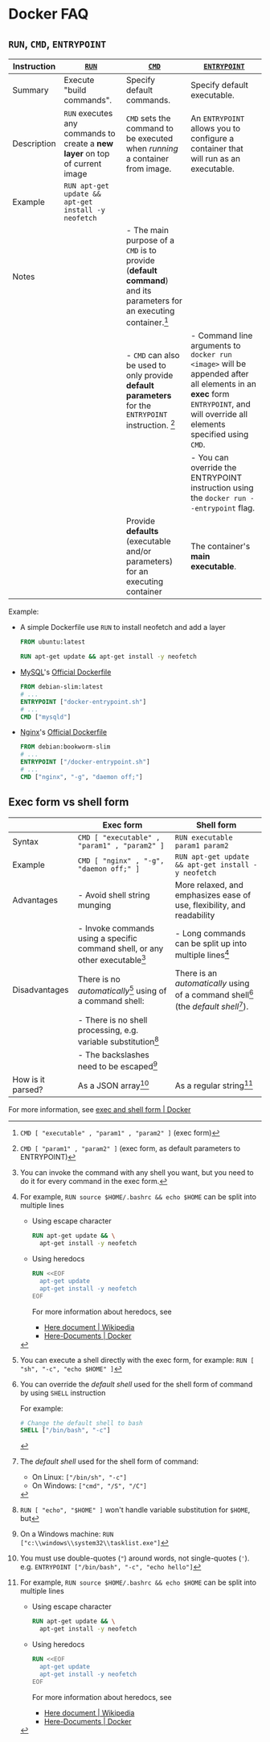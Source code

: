 # Docker FAQ

## `RUN`, `CMD`, `ENTRYPOINT`

| Instruction | [`RUN`]                                                                       | [`CMD`]                                                                                                              | [`ENTRYPOINT`]                                                                                                                                                               |
| ----------- | ----------------------------------------------------------------------------- | -------------------------------------------------------------------------------------------------------------------- | ---------------------------------------------------------------------------------------------------------------------------------------------------------------------------- |
| Summary     | Execute "build commands".                                                     | Specify default commands.                                                                                            | Specify default executable.                                                                                                                                                  |
| Description | `RUN` executes any commands to create a **new layer** on top of current image | `CMD` sets the command to be executed when _running_ a container from image.                                         | An `ENTRYPOINT` allows you to configure a container that will run as an executable.                                                                                          |
| Example     | `RUN apt-get update && apt-get install -y neofetch`                           |                                                                                                                      |                                                                                                                                                                              |
| Notes       |                                                                               | - The main purpose of a `CMD` is to provide (**default command**) and its parameters for an executing container.[^2] |                                                                                                                                                                              |
|             |                                                                               | - `CMD` can also be used to only provide **default parameters** for the `ENTRYPOINT` instruction. [^1]               | - Command line arguments to `docker run <image>` will be appended after all elements in an **exec** form `ENTRYPOINT`, and will override all elements specified using `CMD`. |
|             |                                                                               |                                                                                                                      | - You can override the ENTRYPOINT instruction using the `docker run --entrypoint` flag.                                                                                      |
|             |                                                                               | Provide **defaults** (executable and/or parameters) for an executing container                                       | The container's **main executable**.                                                                                                                                         |

Example:

- A simple Dockerfile use `RUN` to install neofetch and add a layer

  ```dockerfile
  FROM ubuntu:latest

  RUN apt-get update && apt-get install -y neofetch
  ```

- [MySQL](https://hub.docker.com/_/mysql/)'s [Official Dockerfile](https://github.com/docker-library/mysql/blob/master/Dockerfile.debian)

  ```dockerfile
  FROM debian-slim:latest
  # ...
  ENTRYPOINT ["docker-entrypoint.sh"]
  # ...
  CMD ["mysqld"]
  ```

- [Nginx](https://hub.docker.com/_/nginx)'s [Official Dockerfile](https://github.com/nginxinc/docker-nginx/blob/master/mainline/debian/Dockerfile)

  ```dockerfile
  FROM debian:bookworm-slim
  # ...
  ENTRYPOINT ["/docker-entrypoint.sh"]
  # ...
  CMD ["nginx", "-g", "daemon off;"]
  ```

## Exec form vs shell form

|                   | Exec form                                                                     | Shell form                                                                           |
| ----------------- | ----------------------------------------------------------------------------- | ------------------------------------------------------------------------------------ |
| Syntax            | `CMD [ "executable" , "param1" , "param2" ]`                                  | `RUN executable param1 param2`                                                       |
| Example           | `CMD [ "nginx" , "-g", "daemon off;" ]`                                       | `RUN apt-get update && apt-get install -y neofetch`                                  |
| Advantages        | - Avoid shell string munging                                                  | More relaxed, and emphasizes ease of use, flexibility, and readability               |
|                   | - Invoke commands using a specific command shell, or any other executable[^8] | - Long commands can be split up into multiple lines[^7]                              |
| Disadvantages     | There is no _automatically_[^5] using of a command shell:                     | There is an _automatically_ using of a command shell[^9] (the _default shell_[^10]). |
|                   | - There is no shell processing, e.g. variable substitution[^4]                |                                                                                      |
|                   | - The backslashes need to be escaped[^6]                                      |                                                                                      |
| How is it parsed? | As a JSON array[^3]                                                           | As a regular string[^7]                                                              |

For more information, see [exec and shell form | Docker](https://docs.docker.com/reference/dockerfile/#shell-and-exec-form)

[`RUN`]: https://docs.docker.com/reference/dockerfile/#run
[`CMD`]: https://docs.docker.com/reference/dockerfile/#cmd
[`ENTRYPOINT`]: https://docs.docker.com/reference/dockerfile/#entrypoint

[^2]: `CMD [ "executable" , "param1" , "param2" ]` (exec form)
[^1]: `CMD [ "param1" , "param2" ]` (exec form, as default parameters to ENTRYPOINT)
[^3]: You must use double-quotes (`"`) around words, not single-quotes (`'`). e.g. `ENTRYPOINT ["/bin/bash", "-c", "echo hello"]`
[^4]: `RUN [ "echo", "$HOME" ]` won't handle variable substitution for `$HOME`, but
[^8]: You can invoke the command with any shell you want, but you need to do it for every command in the exec form.
[^5]: You can execute a shell directly with the exec form, for example: `RUN [ "sh", "-c", "echo $HOME" ]`
[^6]: On a Windows machine: `RUN ["c:\\windows\\system32\\tasklist.exe"]`

<!-- markdownlint-disable MD007 -->

[^7]:
    For example, `RUN source $HOME/.bashrc && echo $HOME` can be split into multiple lines

    - Using escape character

      ```Dockerfile
      RUN apt-get update && \
        apt-get install -y neofetch
      ```

    - Using heredocs

      ```Dockerfile
      RUN <<EOF
        apt-get update
        apt-get install -y neofetch
      EOF
      ```

      For more information about heredocs, see

      - [Here document | Wikipedia](https://en.wikipedia.org/wiki/Here_document)
      - [Here-Documents | Docker](https://docs.docker.com/reference/dockerfile/#here-documents)

<!-- markdownlint-enable MD007 -->

[^9]:
    You can override the _default shell_ used for the shell form of command by using `SHELL` instruction

    For example:

    ```dockerfile
    # Change the default shell to bash
    SHELL ["/bin/bash", "-c"]
    ```

<!-- markdownlint-disable MD007 -->

[^10]: The _default shell_ used for the shell form of command:

    - On Linux: `["/bin/sh", "-c"]`
    - On Windows: `["cmd", "/S", "/C"]`

<!-- markdownlint-enable MD007 -->
